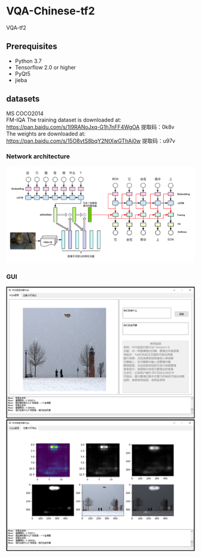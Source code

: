 # VQA-Chinese-tf2
VQA-tf2

## Prerequisites 
- Python 3.7
- Tensorflow 2.0 or higher
- PyQt5
- jieba

## datasets
MS COCO2014  
FM-IQA 
The training dataset is downloaded at: https://pan.baidu.com/s/1I9RANoJxq-G1h7nFF4WgOA 提取码：0k8v  
The weights  are downloaded at: https://pan.baidu.com/s/15O8vtS8bqY2NtXwGThAi0w 提取码：u97v
### Network architecture
![VIS-LSTM](results/model.png)
### GUI
![GUI1](results/gui1.png)
![GUI2](results/gui2.png)
